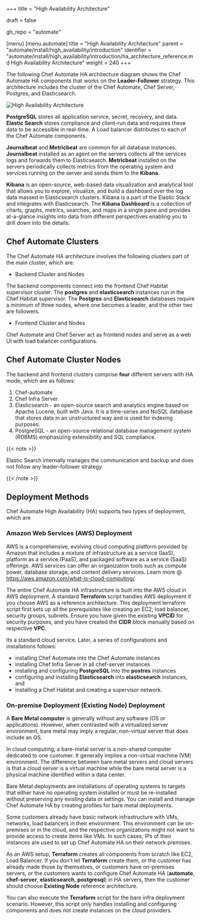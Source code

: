 +++
title = "High Availability Architecture"

draft = false

gh_repo = "automate"

[menu]
  [menu.automate]
    title = "High Availability Architecture"
    parent = "automate/install/high_availability/introduction"
    identifier = "automate/install/high_availability/introduction/ha_architecture_reference.md High Availability Architecture"
    weight = 240
+++

The following Chef Automate HA architecture diagram shows the Chef Automate HA components that works on the **Leader-Follower** strategy. This architecture includes the cluster of the Chef Automate, Chef Server, Postgres, and Elasticsearch.

![High Availability Architecture](/images/automate/ha_architecture.png)

**PostgreSQL** stores all application service, secret, recovery, and data. **Elastic Search** stores compliance and client-run data and requires these data to be accessible in real-time. A Load balancer distributes to each of the Chef Automate components.

**Journalbeat** and **Metricbeat** are common for all database instances. **Journalbeat** installed as an agent on the servers collects all the services logs and forwards them to Elasticsearch. **Metricbeat** installed on the servers periodically collects metrics from the operating system and services running on the server and sends them to the **Kibana**.

**Kibana** is an open-source, web-based data visualization and analytical tool that allows you to explore, visualize, and build a dashboard over the log data massed in Elasticsearch clusters. Kibana is a part of the Elastic Stack and integrates with Elasticsearch. The **Kibana Dashboard** is a collection of charts, graphs, metrics, searches, and maps in a single pane and provides at-a-glance insights into data from different perspectives enabling you to drill down into the details.

## Chef Automate Clusters

The Chef Automate HA architecture involves the following clusters part of the main cluster, which are:

- Backend Cluster and Nodes

The backend components connect into the frontend Chef Habitat supervisor cluster. The **postgres** and **elasticsearch** instances run in the Chef Habitat supervisor. The **Postgres** and **Elasticsearch** databases require a minimum of three nodes, where one becomes a leader, and the other two are followers.

- Frontend Cluster and Nodes

Chef Automate and Chef Server act as frontend nodes and serve as a web UI with load balancer configurations.

## Chef Automate Cluster Nodes

The backend and frontend clusters comprise **four** different servers with HA mode, which are as follows:

1. Chef-automate
2. Chef Infra Server
3. Elasticsearch - an open-source search and analytics engine based on Apache Lucene, built with Java. It is a time-series and NoSQL database that stores data in an unstructured way and is used for indexing purposes.
4. PostgreSQL - an open-source relational database management system (RDBMS) emphasizing extensibility and SQL compliance.

<!-- ! -- These four components reside in a VPC under one network in AWS. Every node sits on a specific machine irrespective of a database. Single database for all three nodes of automate. -->

{{< note >}}

Elastic Search internally manages the communication and backup and does not follow any leader-follower strategy.

{{< /note >}}

## Deployment Methods

Chef Automate High Availability (HA) supports two types of deployment, which are

### Amazon Web Services (AWS) Deployment

AWS is a comprehensive, evolving cloud computing platform provided by Amazon that includes a mixture of infrastructure as a service (IaaS), platform as a service (PaaS), and packaged software as a service (SaaS) offerings. AWS services can offer an organization tools such as compute power, database storage, and content delivery services. Learn more @ <https://aws.amazon.com/what-is-cloud-computing/>.

The entire Chef Automate HA infrastructure is built into the AWS cloud in AWS deployment. A standard **Terraform** script handles AWS deployment if you choose AWS as a reference architecture. This deployment terraform script first sets up all the prerequisites like creating an EC2, load balancer, security groups, subnets. Ensure you have given the existing **VPCID** for security purposes, and you have created the **CIDR** block manually based on respective **VPC**.

Its a standard cloud service. Later, a series of configurations and installations follows:

- installing Chef Automate into the Chef Automate instances
- installing Chef Infra Server in all chef-server instances
- installing and configuring **PostgreSQL** into the **postres** instances
- configuring and installing **Elasticsearch** into **elasticsearch** instances, and
- installing a Chef Habitat and creating a supervisor network.

### On-premise Deployment (Existing Node) Deployment

A **Bare Metal computer** is generally without any software (OS or applications). However, when contrasted with a virtualized server environment, bare metal may imply a regular, non-virtual server that does include an OS.

In cloud computing, a bare-metal server is a non-shared computer dedicated to one customer. It generally implies a non-virtual machine (VM) environment. The difference between bare metal servers and cloud servers is that a cloud server is a virtual machine while the bare metal server is a physical machine identified within a data center.

Bare Metal deployments are installations of operating systems to targets that either have no operating system installed or must be re-installed without preserving any existing data or settings. You can install and manage Chef Automate HA by creating profiles for bare metal deployments.

Some customers already have basic network infrastructure with VMs, networks, load balancers in their environment. This environment can be on-premises or in the cloud, and the respective organizations might not want to provide access to create items like VMs. In such cases, IPs of their instances are used to set up Chef Automate HA on their network premises.

As an AWS setup, **Terraform** creates all components from scratch like EC2, Load Balancer. If you don't let **Terraform** create them, or the customer has already made those by themselves, or customers have on-premises servers, or the customers wants to configure Chef Automate HA (**automate**, **chef-server**, **elasticsearch**, **postgresql**) in HA servers, then the customer should choose **Existing Node** reference architecture.

You can also execute the **Terraform** script for the bare infra deployment scenario. However, this script only handles installing and configuring components and does not create instances on the cloud providers.
